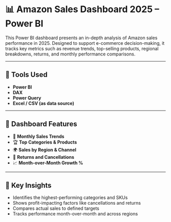 # 📊 Amazon Sales Dashboard 2025 – Power BI

This Power BI dashboard presents an in-depth analysis of Amazon sales performance in 2025. Designed to support e-commerce decision-making, it tracks key metrics such as revenue trends, top-selling products, regional breakdowns, returns, and monthly performance comparisons.

---

## 🔧 Tools Used
- **Power BI**
- **DAX**
- **Power Query**
- **Excel / CSV (as data source)**

---

## 📌 Dashboard Features

- 📆 **Monthly Sales Trends**  
- 🏆 **Top Categories & Products**  
- 🌍 **Sales by Region & Channel**    
- 🔄 **Returns and Cancellations**  
- 📈 **Month-over-Month Growth %**

---

## 🧠 Key Insights

- Identifies the highest-performing categories and SKUs  
- Shows profit-impacting factors like cancellations and returns  
- Compares actual sales to defined targets  
- Tracks performance month-over-month and across regions


